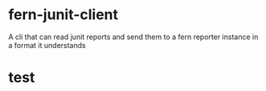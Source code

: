# fern-junit-client
A cli that can read junit reports and send them to a fern reporter instance in a format it understands

# test
